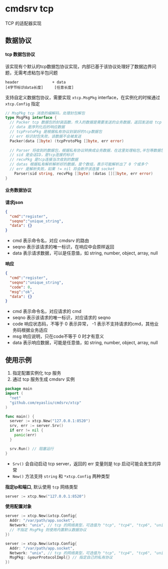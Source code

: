 # cmdsrv tcp

TCP 的适配器实现

## 数据协议

#### tcp 数据包协议

该实现有个默认的tcp数据包协议实现，内部已基于该协议处理好了数据边界问题，无需考虑粘包半包问题

```
header               + data
[4字节标识data长度]     [任意长度]
```

支持自定义数据包协议，需要实现 `xtcp.MsgPkg` interface，在实例化的时候通过 `xtcp.Config` 指定

```go
// MsgPkg tcp 消息的编解码，处理封包解包
type MsgPkg interface {
  // Packer tcp 数据包的封装函数，传入的数据是需要发送的业务数据，返回发送给 tcp 的数据
  // data 是序列化后的响应数据
  // tcpProtoPkg 是根据私有协议封装好的tcp数据包
  // err 标识封包失败，该数据不会被发送
  Packer(data []byte) (tcpProtoPkg []byte, err error)      
  
  // Parser 将收到的数据包，根据私有协议转换成业务数据，在这里处理粘包,半包等数据包问题，返回处理好的数据包
  // sid 是会话ID，是tcp连接的标识
  // recvPkg 是tcp连接当次收到的数据
  // datas 根据私有解析解析好的数据，是个数组，表示可能解析出了 0 个或多个
  // err 是解析失败，如果 != nil 将会断开该连接 socket
	Parser(sid string, recvPkg []byte) (datas [][]byte, err error) 
}
```

#### 业务数据协议

**请求json**
```json
{
  "cmd":"register",
  "seqno":"unique_string",
  "data": {}
}
```

 * cmd 表示命令名，对应 cmdsrv 的路由
 * seqno 表示该请求的唯一标识，在响应中会原样返回
 * data 表示请求数据，可以是任意值，如 string, number, object, array, null


**响应**
```json
{
  "cmd":"register",
  "seqno":"unique_string",
  "code": 0,
  "msg":"ok",
  "data": {}
}
```

 * cmd 表示命令名，对应请求的 cmd
 * seqno 表示该请求的唯一标识，对应请求的 seqno
 * code 响应状态码，不等于 0 表示异常， -1 表示不支持请求的cmd，其他业务码根据业务适应
 * msg 响应说明，只在code不等于 0 时才有意义
 * data 表示响应数据，可能是任意值，如 string, number, object, array, null


## 使用示例

 1. 指定配置实例化 tcp 服务
 2. 通过 tcp 服务生成 cmdsrv 实例

```go
package main
import (
  "net"
  "github.com/eyasliu/cmdsrv/xtcp"
)

func main() {
  server := xtcp.New("127.0.0.1:8520")
  srv, err := server.Srv()
  if err != nil {
    panic(err)
  }

  srv.Run() // 阻塞运行
}
```
- `Srv()` 会自动启动 tcp server，返回的 err 变量则是 tcp 启动可能会发生的异常
- `New()` 方法支持 `string` 和 `*xtcp.Config` 两种类型


**指定ip和端口**, 默认使用 `tcp` 网络类型
```go
server := xtcp.New("127.0.0.1:8520")
```

**使用配置对象**
```go
server := xtcp.New(&xtcp.Config{
  Addr: "/var/path/app.socket",
  Network: "unix", // tcp 的网络类型，可选值为 "tcp", "tcp4", "tcp6", "unix" or "unixpacket"
  // 不指定 MsgPkg 则使用内置默认数据协议
})
```

```go
server := xtcp.New(&xtcp.Config{
  Addr: "/var/path/app.socket",
  Network: "unix", // tcp 的网络类型，可选值为 "tcp", "tcp4", "tcp6", "unix" or "unixpacket"
  MsgPkg: &yourProtocolImpl{} // 指定自己的私有协议
})
```

